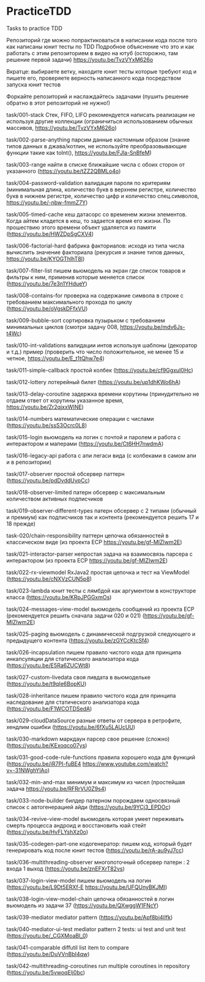 # PracticeTDD
Tasks to practice TDD

Репозиторий где можно попрактиковаться в написании кода после того как написаны юнит тесты по TDD 
Подробное объяснение что это и как работать с этим репозиторием в видео на ютуб (осторожно, там решение первой задачи) https://youtu.be/TvzVYxM626o

Вкратце: выбираете ветку, находите юнит тесты которые требуют код и пишете его, проверяете верность написанного кода посредством запуска юнит тестов

Форкайте репозиторий и наслаждайтесь задачами (пушить решение обратно в этот репозиторий не нужно!)


task/001-stack Стек, FIFO, LIFO рекомендуется написать реализации не используя другие коллекции (ограничиться использованием обычных массивов, https://youtu.be/TvzVYxM626o)

task/002-parse-anything парсим данные кастомным образом (знание типов данных в джава/котлин, не используйте преобразовывающие функции такие как toInt(), https://youtu.be/FJla-SnBfeM)

task/003-range найти в списке ближайшие числа с обоих сторон от указанного (https://youtu.be/tZZ2QBMLo4o)

task/004-password-validation валидация пароля по критериям (минимальная длина, количество букв в верхнем регистре, количество букв в нижнем регистре, количество цифр и количество спец.символов, https://youtu.be/-nbw-fmmZ7Y)

task/005-timed-cache кеш датасорс со временем жизни элементов. Когда айтем кладется в кеш, то задается время его жизни. По прошествию этого времени объект удаляется из памяти (https://youtu.be/HWZDpSgCXV4)

task/006-factorial-hard фабрика факториалов: исходя из типа числа вычислить значение факториала (рекурсия и знание типов данных, https://youtu.be/KYOGThlhT8I)

task/007-filter-list пишем вьюмодель на экран где список товаров и фильтры к ним, применив которые меняется список (https://youtu.be/7e3n1YHdueY)

task/008-contains-for проверка на содержание символа в строке с требованием максимального прохода по циклу (https://youtu.be/oVgskDFfxVU)

task/009-bubble-sort сортировка пузырьком с требованием минимальных циклов (смотри задачу 008, https://youtu.be/mdv6Js-t4Wc)

task/010-int-validations валидации интов используя шаблоны (декоратор и т.д.) пример (проверить что число положительное, не менее 15 и четное, https://youtu.be/E_t1tQhw7e4)

task/011-simple-callback простой колбек (https://youtu.be/cf9GgxuI0Hc)

task/012-lottery лотерейный билет (https://youtu.be/up1dhKWo6hA)

task/013-delay-coroutine задержка времени корутины (принудительно не отдаем ответ от корутины указанное время, https://youtu.be/Zr2qjxxWINE)

task/014-numbers математические операции с числами (https://youtu.be/ssS3Ocrc0L8)

task/015-login вьюмодель на логин с почтой и паролем и работа с интерактором и маперами (https://youtu.be/Ct6HH7nwdmA)

task/016-legacy-api работа с апи легаси вида (с колбеками в самом апи и в репозитории)

task/017-observer простой обсервер паттерн (https://youtu.be/pdDvddUvpCc)

task/018-observer-limited патерн обсервер с максимальным количеством активных подписчиков

task/019-observer-different-types патерн обсервер с 2 типами (обычный и премиум) как подписчиков так и контента (рекомендуется решить 17 и 18 прежде)

task-020/chain-responsibility паттерн цепочка обязанностей в классическом виде (из проекта ЕСР https://youtu.be/gf-MIZIwm2E)

task/021-interactor-parser непростая задача на взаимосвязь парсера с интерактором (из проекта ЕСР https://youtu.be/gf-MIZIwm2E)

task/022-rx-viewmodel RxJava2 простая цепочка и тест на ViewModel (https://youtu.be/cNXVzCUN5p8)

task/023-lambda юнит тесты с лямбдой как аргументом в конструкторе класса (https://youtu.be/KRpJPGGxmOs)

task/024-messages-view-model вьюмодель сообщений из проекта ЕСР (рекомендуется решить сначала задачи 020 и 021) (https://youtu.be/gf-MIZIwm2E)

task/025-paging вьюмодель с динамической подгрузкой следующего и предыдущего контента (https://youtu.be/zGYCcKtcSf4)

task/026-incapsulation пишем правило чистого кода для принципа инкапсуляции для статического анализатора кода (https://youtu.be/E5Ra6ZUCWt8)

task/027-custom-livedata своя ливдата в вьюмодельке (https://youtu.be/t9qIe6BopKU)

task/028-inheritance пишем правило чистого кода для принципа наследование для статического анализатора кода (https://youtu.be/F1WCOTDSedA)

task/029-cloudDataSource разные ответы от сервера в ретрофите, хендлим ошибки (https://youtu.be/6fXu5LAUcUU)

task/030-markdown маркдаун парсер свое решение (сложно) (https://youtu.be/KExoqco07ys)

task/031-good-code-rule-functions правила хорошего кода для функций (https://youtu.be/iR7PI-fuBE4 https://www.youtube.com/watch?v=-31NWghYlAo)

task/032-min-and-max минимум и максимум из чисел (простейшая задача https://youtu.be/RFRrVU0Z9s4)

task/033-node-builder билдер патерном порождаем односвязный список с автогенерацией айди (https://youtu.be/9YCj3_EPDOc)

task/034-revive-view-model вьюмодель которая умеет переживать смерть процесса андроид и восстановить юай стейт (https://youtu.be/HvFLYshXz0o)

task/035-codegen-part-one кодогенератор: пишем код, который будет генерировать код после юнит тестов (https://youtu.be/rA-au9yJ7cc)

task/036-multithreading-observer многопоточный обсервер патерн : 2 входа 1 выход (https://youtu.be/znEFXrT82vs)

task/037-login-view-model пишем вьюмодель на логин (https://youtu.be/L9Dt5ERXf-E https://youtu.be/UFQUnyBKJMI)

task/038-login-view-model-chain цепочка обязанностей в логин вьюмодель из задачи 37 (https://youtu.be/QXwggW1FNcY)

task/039-mediator mediator pattern (https://youtu.be/Apf8bj4lIfk)

task/040-mediator-ui-test mediator pattern 2 tests: ui test and unit test (https://youtu.be/_CGXMoaBl_0)

task/041-comparable diffutil list item to compare (https://youtu.be/DuVVnBbI4qw)

task/042-multithreading-coroutines run multiple coroutines in repository (https://youtu.be/5vwoqElj0bc)
